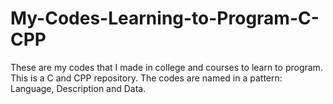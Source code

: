 # My-Codes-Learning-to-Program-C-CPP
These are my codes that I made in college and courses to learn to program. This is a C and CPP repository. The codes are named in a pattern: Language, Description and Data.
